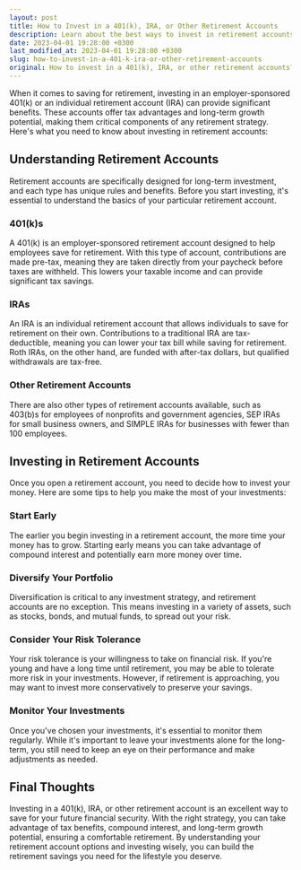 ```yaml
---
layout: post
title: How to Invest in a 401(k), IRA, or Other Retirement Accounts
description: Learn about the best ways to invest in retirement accounts and secure your financial future.
date: 2023-04-01 19:28:00 +0300
last_modified_at: 2023-04-01 19:28:00 +0300
slug: how-to-invest-in-a-401-k-ira-or-other-retirement-accounts
original: How to invest in a 401(k), IRA, or other retirement accounts?
---
```

When it comes to saving for retirement, investing in an employer-sponsored 401(k) or an individual retirement account (IRA) can provide significant benefits. These accounts offer tax advantages and long-term growth potential, making them critical components of any retirement strategy. Here's what you need to know about investing in retirement accounts:

## Understanding Retirement Accounts

Retirement accounts are specifically designed for long-term investment, and each type has unique rules and benefits. Before you start investing, it's essential to understand the basics of your particular retirement account.

### 401(k)s

A 401(k) is an employer-sponsored retirement account designed to help employees save for retirement. With this type of account, contributions are made pre-tax, meaning they are taken directly from your paycheck before taxes are withheld. This lowers your taxable income and can provide significant tax savings.

### IRAs

An IRA is an individual retirement account that allows individuals to save for retirement on their own. Contributions to a traditional IRA are tax-deductible, meaning you can lower your tax bill while saving for retirement. Roth IRAs, on the other hand, are funded with after-tax dollars, but qualified withdrawals are tax-free.

### Other Retirement Accounts

There are also other types of retirement accounts available, such as 403(b)s for employees of nonprofits and government agencies, SEP IRAs for small business owners, and SIMPLE IRAs for businesses with fewer than 100 employees.

## Investing in Retirement Accounts

Once you open a retirement account, you need to decide how to invest your money. Here are some tips to help you make the most of your investments:

### Start Early

The earlier you begin investing in a retirement account, the more time your money has to grow. Starting early means you can take advantage of compound interest and potentially earn more money over time.

### Diversify Your Portfolio

Diversification is critical to any investment strategy, and retirement accounts are no exception. This means investing in a variety of assets, such as stocks, bonds, and mutual funds, to spread out your risk.

### Consider Your Risk Tolerance

Your risk tolerance is your willingness to take on financial risk. If you're young and have a long time until retirement, you may be able to tolerate more risk in your investments. However, if retirement is approaching, you may want to invest more conservatively to preserve your savings.

### Monitor Your Investments

Once you've chosen your investments, it's essential to monitor them regularly. While it's important to leave your investments alone for the long-term, you still need to keep an eye on their performance and make adjustments as needed.

## Final Thoughts

Investing in a 401(k), IRA, or other retirement account is an excellent way to save for your future financial security. With the right strategy, you can take advantage of tax benefits, compound interest, and long-term growth potential, ensuring a comfortable retirement. By understanding your retirement account options and investing wisely, you can build the retirement savings you need for the lifestyle you deserve.